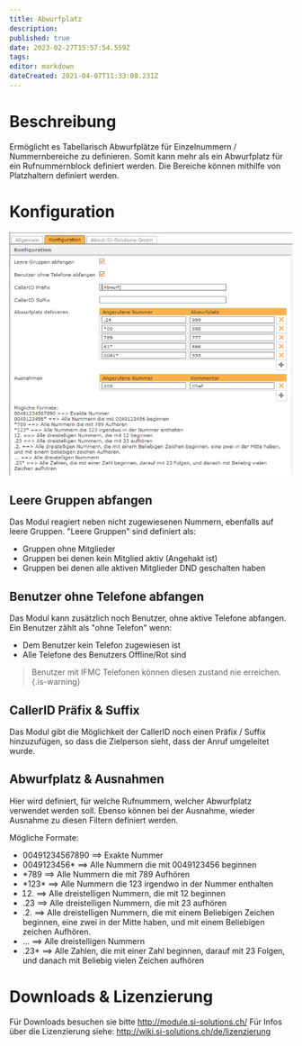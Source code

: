 ```yaml
---
title: Abwurfplatz
description: 
published: true
date: 2023-02-27T15:57:54.559Z
tags: 
editor: markdown
dateCreated: 2021-04-07T11:33:08.231Z
---
```


# Beschreibung
Ermöglicht es Tabellarisch Abwurfplätze für Einzelnummern / Nummernbereiche zu definieren. Somit kann mehr als ein Abwurfplatz für ein Rufnummernblock definiert werden. 
Die Bereiche können mithilfe von Platzhaltern definiert werden.

# Konfiguration

![1](/uploads/abwurfplatz/1.png "1")


## Leere Gruppen abfangen
Das Modul reagiert neben nicht zugewiesenen Nummern, ebenfalls auf leere Gruppen. 
"Leere Gruppen" sind definiert als:

- Gruppen ohne Mitglieder
- Gruppen bei denen kein Mitglied aktiv (Angehakt ist)
- Gruppen bei denen alle aktiven Mitglieder DND geschalten haben

## Benutzer ohne Telefone abfangen
Das Modul kann zusätzlich noch Benutzer, ohne aktive Telefone abfangen.
Ein Benutzer zählt als "ohne Telefon" wenn:

- Dem Benutzer kein Telefon zugewiesen ist
- Alle Telefone des Benutzers Offline/Rot sind

> Benutzer mit IFMC Telefonen können diesen zustand nie erreichen.
{.is-warning}

## CallerID Präfix & Suffix
Das Modul gibt die Möglichkeit der CallerID noch einen Präfix / Suffix hinzuzufügen, so dass die Zielperson sieht, dass der Anruf umgeleitet wurde.

## Abwurfplatz & Ausnahmen
Hier wird definiert, für welche Rufnummern, welcher Abwurfplatz verwendet werden soll.
Ebenso können bei der Ausnahme, wieder Ausnahme zu diesen Filtern definiert werden.

Mögliche Formate:
* 00491234567890 ==> Exakte Nummer
* 0049123456\* ==> Alle Nummern die mit 0049123456 beginnen
* \*789 ==> Alle Nummern die mit 789 Aufhören
* \*123\* ==> Alle Nummern die 123 irgendwo in der Nummer enthalten
*  12. ==> Alle dreistelligen Nummern, die mit 12 beginnen
* .23 ==> Alle dreistelligen Nummern, die mit 23 aufhören
* .2. ==> Alle dreistelligen Nummern, die mit einem Beliebigen Zeichen beginnen, eine zwei in der Mitte haben, und mit einem Beliebigen zeichen Aufhören.
* ... ==> Alle dreistelligen Nummern
* .23\* ==> Alle Zahlen, die mit einer Zahl beginnen, darauf mit 23 Folgen, und danach mit Beliebig vielen Zeichen aufhören 

# Downloads & Lizenzierung
Für Downloads besuchen sie bitte http://module.si-solutions.ch/
Für Infos über die Lizenzierung siehe: http://wiki.si-solutions.ch/de/lizenzierung


